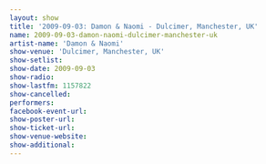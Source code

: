 ```yaml
---
layout: show
title: '2009-09-03: Damon & Naomi - Dulcimer, Manchester, UK'
name: 2009-09-03-damon-naomi-dulcimer-manchester-uk
artist-name: 'Damon & Naomi'
show-venue: 'Dulcimer, Manchester, UK'
show-setlist: 
show-date: 2009-09-03
show-radio: 
show-lastfm: 1157822
show-cancelled: 
performers: 
facebook-event-url: 
show-poster-url: 
show-ticket-url: 
show-venue-website: 
show-additional: 
---
```


